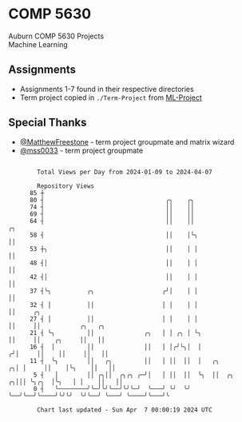 # COMP 5630
Auburn COMP 5630 Projects  
Machine Learning

## Assignments
- Assignments 1-7 found in their respective directories
- Term project copied in `./Term-Project` from [ML-Project](https://github.com/wumphlett/ML-Project)

## Special Thanks
- [@MatthewFreestone](https://github.com/MatthewFreestone) - term project groupmate and matrix wizard
- [@mss0033](https://github.com/mss0033) - term project groupmate

```

        Total Views per Day from 2024-01-09 to 2024-04-07

        Repository Views
      85 ┼
      80 ┤                                  ╭╮    ╭╮
      74 ┤                                  ││    ││
      69 ┤                                  ││    ││
      64 ┤                                  ││    ││                    ╭╮
      58 ┤                                  ││    │╰╮                   ││
      53 ┼╮                                 ││    │ │                   ││
      48 ┤│                                 ││    │ │                   ││
      42 ┤│                                 ││    │ │                   ││
      37 ┤╰╮          ╭╮                   ╭╯│    │ │                   ││
      32 ┤ │          ││                   │ │    │ │                   ││     ╭╮
      27 ┤ │          ││                   │ │    │ │                   ││     ││           ╭╮   ╭╮
      21 ┤ ╰╮         ││              ╭╮   │ │ ╭╮ │ ╰╮                  ││     ││    ╭╮     ││   ││
      16 ┤  │         ││              ││   │ │╭╯╰╮│  │                 ╭╯│     ││    ││     ││   ││
      11 ┤  ╰╮        ││   ╭╮         ││   │ ││  ││  │   ╭╮          ╭╮│ │     ││    │╰╮    ││   ││
       5 ┤   │        ││ ╭╮││  ╭╮╭╮ ╭─╯│   │ ││  ││  ╰╮  ││  ╭╮    ╭╮│││ ╰╮╭╮  │╰╮   │ │    ││   ││
       0 ┤   ╰────────╯╰─╯╰╯╰──╯╰╯╰─╯  ╰───╯ ╰╯  ╰╯   ╰──╯╰──╯╰────╯╰╯╰╯  ╰╯╰──╯ ╰───╯ ╰────╯╰───╯╰

        Chart last updated - Sun Apr  7 00:00:19 2024 UTC
        
```
